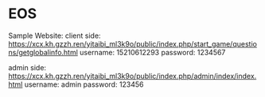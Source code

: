 # EOS

Sample Website:
client side: https://xcx.kh.gzzh.ren/yitaibi_ml3k9o/public/index.php/start_game/questions/getglobalinfo.html
username: 15210612293
password: 1234567


admin side: https://xcx.kh.gzzh.ren/yitaibi_ml3k9o/public/index.php/admin/index/index.html
username: admin
password: 123456

